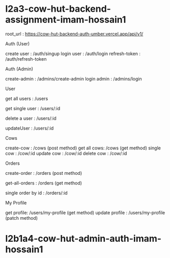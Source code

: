 # l2a3-cow-hut-backend-assignment-imam-hossain1


root_url : https://cow-hut-backend-auth-umber.vercel.app/api/v1/

Auth (User)

create user : /auth/singup
login user : /auth/login
refresh-token : /auth/refresh-token 

Auth (Admin)

create-admin : /admins/create-admin
login admin : /admins/login

User

get all users : /users

get single user : /users/:id

delete a user : /users/:id

updateUser : /users/:id

Cows

create-cow : /cows (post method)
get all cows: /cows (get method)
single cow : /cow/:id 
update cow : /cow/:id
delete cow : /cow/:id

Orders

create-order : /orders   (post method)

get-all-orders : /orders   (get method)

single order by id :  /orders/:id

My Profile

get profile: /users/my-profile   (get method)
update profile : /users/my-profile  (patch method)


# l2b1a4-cow-hut-admin-auth-imam-hossain1
